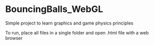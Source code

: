 # BouncingBalls_WebGL
Simple project to learn graphics and game physics principles

To run, place all files in a single folder and open .html file with a web browser
